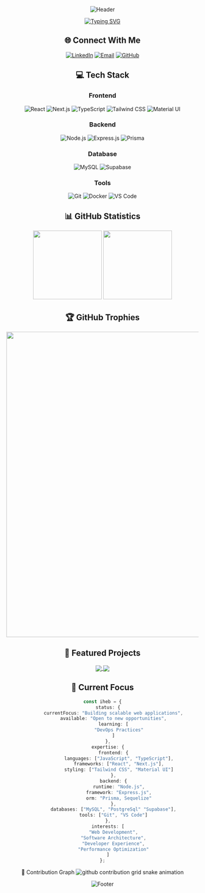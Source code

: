 <div align="center">

![Header](https://capsule-render.vercel.app/api?type=waving&color=gradient&height=200&section=header&text=Iheb%20Jendoubi&fontSize=50&fontAlignY=35&animation=twinkling&fontColor=white)

[![Typing SVG](https://readme-typing-svg.demolab.com?font=Fira+Code&pause=1000&color=6B5BF7&center=true&vCenter=true&width=435&lines=Full+Stack+Developer;Next.js+%7C+React+%7C+Node.js+Expert;Building+Modern+Web+Applications;Always+Learning+New+Technologies)](https://git.io/typing-svg)

## 🌐 Connect With Me

[![LinkedIn](https://img.shields.io/badge/LinkedIn-%230077B5.svg?style=for-the-badge&logo=linkedin&logoColor=white)](https://www.linkedin.com/in/jendoubi-iheb-09b2b5182/)
[![Email](https://img.shields.io/badge/Email-0078D4?style=for-the-badge&logo=microsoft-outlook&logoColor=white)](mailto:ihebjendoubi2012@hotmail.com)
[![GitHub](https://img.shields.io/badge/GitHub-181717?style=for-the-badge&logo=github&logoColor=white)](https://github.com/kuroxdev)
## 💻 Tech Stack

### Frontend
![React](https://img.shields.io/badge/React-20232A?style=for-the-badge&logo=react&logoColor=61DAFB)
![Next.js](https://img.shields.io/badge/Next.js-000000?style=for-the-badge&logo=next.js&logoColor=white)
![TypeScript](https://img.shields.io/badge/TypeScript-007ACC?style=for-the-badge&logo=typescript&logoColor=white)
![Tailwind CSS](https://img.shields.io/badge/Tailwind_CSS-38B2AC?style=for-the-badge&logo=tailwind-css&logoColor=white)
![Material UI](https://img.shields.io/badge/Material_UI-0081CB?style=for-the-badge&logo=material-ui&logoColor=white)

### Backend
![Node.js](https://img.shields.io/badge/Node.js-339933?style=for-the-badge&logo=node.js&logoColor=white)
![Express.js](https://img.shields.io/badge/Express.js-000000?style=for-the-badge&logo=express&logoColor=white)
![Prisma](https://img.shields.io/badge/Prisma-2D3748?style=for-the-badge&logo=prisma&logoColor=white)

### Database
![MySQL](https://img.shields.io/badge/MySQL-4479A1?style=for-the-badge&logo=mysql&logoColor=white)
![Supabase](https://img.shields.io/badge/Supabase-181818?style=for-the-badge&logo=supabase&logoColor=white)

### Tools
![Git](https://img.shields.io/badge/Git-F05032?style=for-the-badge&logo=git&logoColor=white)
![Docker](https://img.shields.io/badge/Docker-2496ED?style=for-the-badge&logo=docker&logoColor=white)
![VS Code](https://img.shields.io/badge/VS_Code-007ACC?style=for-the-badge&logo=visual-studio-code&logoColor=white)

## 📊 GitHub Statistics

<img height="180em" src="https://github-readme-stats-git-masterrstaa-rickstaa.vercel.app/api?username=kuroxdev&count_private=true&show_icons=true&theme=tokyonight&hide_border=true&bg_color=1F222E" />

<img height="180em" src="https://github-readme-streak-stats.herokuapp.com?user=kuroxdev&theme=tokyonight&hide_border=true&background=1F222E" />

## 🏆 GitHub Trophies
<img width="800" src="https://github-profile-trophy.vercel.app/?username=kuroxdev&rank=SECRET,SSS,SS,S,AAA,AA,A&theme=discord&no-frame=true&column=4&margin-w=15&margin-h=15" />

## 🎯 Featured Projects

<a href="https://github.com/kuroxdev/marketplace">
  <img align="center" src="https://github-readme-stats-git-masterrstaa-rickstaa.vercel.app/api/pin/?username=kuroxdev&repo=marketplace&theme=tokyonight&hide_border=true&bg_color=1F222E" />
</a>

<a href="https://github.com/kuroxdev/ecommerce">
  <img align="center" src="https://github-readme-stats-git-masterrstaa-rickstaa.vercel.app/api/pin/?username=kuroxdev&repo=ecommerce&theme=tokyonight&hide_border=true&bg_color=1F222E" />
</a>

## 🚀 Current Focus

```typescript
const iheb = {
    status: {
        currentFocus: "Building scalable web applications",
        available: "Open to new opportunities",
        learning: [
            "DevOps Practices"
        ]
    },
    expertise: {
        frontend: {
            languages: ["JavaScript", "TypeScript"],
            frameworks: ["React", "Next.js"],
            styling: ["Tailwind CSS", "Material UI"]
        },
        backend: {
            runtime: "Node.js",
            framework: "Express.js",
            orm: "Prisma, Sequelize"
        },
        databases: ["MySQL", "PostgreSql" "Supabase"],
        tools: ["Git", "VS Code"]
    },
    interests: [
        "Web Development",
        "Software Architecture",
        "Developer Experience",
        "Performance Optimization"
    ]
};
```

🐍 Contribution Graph
<picture>
  <source media="(prefers-color-scheme: dark)" srcset="https://raw.githubusercontent.com/kuroxdev/kuroxdev/output/github-contribution-grid-snake-dark.svg">
  <source media="(prefers-color-scheme: light)" srcset="https://raw.githubusercontent.com/kuroxdev/kuroxdev/output/github-contribution-grid-snake.svg">
  <img alt="github contribution grid snake animation" src="https://raw.githubusercontent.com/kuroxdev/kuroxdev/output/github-contribution-grid-snake.svg">
</picture>

![Footer](https://capsule-render.vercel.app/api?type=waving&color=gradient&height=100&section=footer)

</div>

